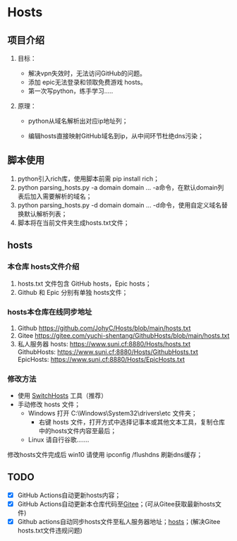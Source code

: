 # Hosts

## 项目介绍
1. 目标：

   - 解决vpn失效时，无法访问GitHub的问题。
   - 添加 epic无法登录和领取免费游戏 hosts。
   - 第一次写python，练手学习.....

2. 原理：

   - python从域名解析出对应ip地址列；

   - 编辑hosts直接映射GitHub域名到ip，从中间环节杜绝dns污染；

## 脚本使用
1. python引入rich库，使用脚本前需 pip install rich；
2. python parsing_hosts.py -a domain domain ...
   -a命令，在默认domain列表后加入需要解析的域名；
3. python parsing_hosts.py -d domain domain ...
   -d命令，使用自定义域名替换默认解析列表；
4. 脚本将在当前文件夹生成hosts.txt文件；

## hosts

### 本仓库 hosts文件介绍

1. hosts.txt 文件包含 GitHub hosts，Epic hosts；
2. Github 和 Epic 分别有单独 hosts文件；

### hosts本仓库在线同步地址

1. Github https://github.com/JohyC/Hosts/blob/main/hosts.txt
2. Gitee https://gitee.com/yuchi-shentang/GithubHosts/blob/main/hosts.txt
3. 私人服务器 hosts:       https://www.suni.cf:8880/Hosts/hosts.txt 
             GithubHosts: https://www.suni.cf:8880/Hosts/GithubHosts.txt
             EpicHosts:   https://www.suni.cf:8880/Hosts/EpicHosts.txt

### 修改方法

- 使用 [SwitchHosts](https://github.com/oldj/SwitchHosts) 工具（推荐）
- 手动修改 hosts 文件；
  - Windows 打开 C:\Windows\System32\drivers\etc 文件夹；
    - 右键 hosts 文件，打开方式中选择记事本或其他文本工具，复制仓库中的hosts文件内容至最后；
  - Linux 请自行谷歌.......

修改hosts文件完成后 win10 请使用 ipconfig /flushdns 刷新dns缓存；

## TODO

- [x] GitHub Actions自动更新hosts内容；
- [x] GitHub Actions自动更新本仓库代码至[Gitee](https://gitee.com/yuchi-shentang/GithubHosts)；(可从Gitee获取最新hosts文件)
- [x] Github actions自动同步hosts文件至私人服务器地址；[hosts](https://www.suni.cf:8880/Hosts/hosts.txt)；(解决Gitee hosts.txt文件违规问题)
